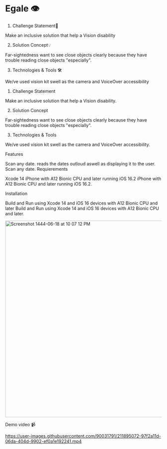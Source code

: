 
# Egale 👁️

1. Challenge Statement🎯

Make an inclusive solution that help a Vision disability

2. Solution Concept💡

Far-sightedness want to see close objects clearly because they have trouble reading close objects "especially".

3. Technologies & Tools 🛠️

We/ve used vision kit swell as the camera and VoiceOver accessibility

1. Challenge Statement

Make an inclusive solution that help a Vision disability.

2. Solution Concept

Far-sightedness want to see close objects clearly because they have trouble reading close objects "especially".

3. Technologies & Tools

We/ve used vision kit swell as the camera and VoiceOver accessibility.

Features

Scan any date.
reads the dates outloud aswell as displaying it to the user.
Scan any date.
Requierements

Xcode 14
iPhone with A12 Bionic CPU and later running iOS 16.2
iPhone with A12 Bionic CPU and later running iOS 16.2.

Installation

Build and Run using Xcode 14 and iOS 16 devices with A12 Bionic CPU and later
Build and Run using Xcode 14 and iOS 16 devices with A12 Bionic CPU and later.

<img width="634" alt="Screenshot 1444-06-18 at 10 07 12 PM" src="https://user-images.githubusercontent.com/90031791/211896019-ea0d4eb8-6482-4e19-a8e9-e23701616e6d.png">

Demo video 📹
 

https://user-images.githubusercontent.com/90031791/211895072-97f2a11d-06da-404d-9902-ef0a1e192241.mp4
